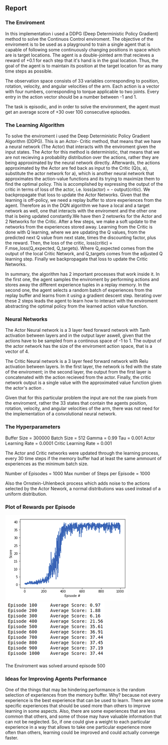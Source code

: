 ## Report

### The Enviroment
In this implementation i used a DDPG (Deep Deterministic Policy Gradient) method to solve the Continuos Control enviroment. 
The objective of the enviroment is to be used as a playground to train a single agent that is capable of following some continuously changing positions in space which are is target locations. The agent is a double-jointed arm that recieves a reward of +0.1 for each step that it's hand is in the goal location. Thus, the goal of the agent is to maintain its position at the target location for as many time steps as possible.

The observation space consists of 33 variables corresponding to position, rotation, velocity, and angular velocities of the arm. Each action is a vector with four numbers, corresponding to torque applicable to two joints. Every entry in the action vector should be a number between -1 and 1.

The task is episodic, and in order to solve the environment, the agent must get an average score of +30 over 100 consecutive episodes.

### The Learning Algorithm
To solve the enviroment i used the Deep Deterministic Policy Gradient Algorithm (DDPG). This is an Actor- Critic method, that means that we have a neural network (The Actor) that interacts with the enviroment given the input states. The Actor for this method is deterministic, that means that we are not recieving a probability distribution over the actions, rather they are being approximated by the neural network directly. Afterwards, the actions approximated by the Actor are fed back as input to the Critic (Q(s, a), substitute the actor network for a), which is another neural network that approximates the action-value functions and its trying to maximize them to find the optimal policy. This is accomplished by expressing the output of the critic in terms of loss of the actor, i.e. loss(actor) = - output(critic). We backpropagate that loss to update the Actor Networks. 
Given that the learning is off-policy, we need a replay buffer to store experiences from the agent. Therefore as in the DQN algorithm we have a local and a target network as well, one that interacts with the enviroment and the other one that is being updated constantly.We have then 2 netowrks for the Actor and 2 Networks for the Critic. After a few steps, we make a soft update to the networks from the experiences stored away. Learning from the Critic is done with Q learning, where we are updating the Q values, from the predicted  next Q value from next state, times the discounting factor, plus the reward. Then, the loss of the critic, loss(critic) = F.mse_loss(Q_expected, Q_targets). Where Q_expected comes from the output of the local Critic Network, and Q_targets comes from the adjusted Q learning step. Finally we backpropagate that loss to update the Critic Networks. 

In summary, the algorithm has 2 important processes that work inside it. In the first one, the agent samples the enviroment by performing actions and stores away the different experience tuples in a replay memory. In the second one, the agent selects a random batch of experiences from the replay buffer and learns from it using a gradient descent step. Iterating over these 2 steps leads the agent to learn how to interact with the enviroment abstracting the optimal policy from the learned action value function.

### Neural Networks
The Actor Neural network is a 3 layer feed forward network with Tanh activation between layers and in the output layer aswell, given that the actions have to be sampled from a continous space of -1 to 1. The output of the actor network has the size of the enviroment action space, that is a vector of 4. 

The Critic Neural network is a 3 layer feed forward network with Relu activation between layers. In the first layer, the network is fed with the state of the enviroment; in the second layer, the output from the first layer is concatenated with the action recieved from the actor. Finally, the critic network output is a single value with the approximated value function given the actor's action .

Given that for this particular problem the input are not the raw pixels from the enviroment, rather the 33 states that contain the agents position, rotation, velocity, and angular velocities of the arm, there was not need for the implementation of a convolutional neural network.

### The Hyperparameters
Buffer Size = 300000
Batch Size = 512
Gamma = 0.99
Tau = 0.001
Actor Learning Rate = 0.0001
Critic Learning Rate = 0.001

The Actor and Critic networks were updated through the learning process, every 30 time steps if the memory buffer had at least the same ammount of experiences as the minimum batch size.

Number of Episodes = 1000
Max number of Steps per Episode = 1000

Also the Ornstein-Uhlenbeck process which adds noise to the actions selected by the Actor Nework, a normal distributions was used instead of a uniform distribution.

### Plot of Rewards per Episode
![Image of Reward PLot](/training_results/reward_plot_ddpg.png)
![Image of Training Process](/training_results/training_process_ddpg.png)

The Enviroment was solved around episode 500

### Ideas for Improving Agents Performance
One of the things that may be hindering performance is the random selection of experiences from the memory buffer. Why? because not every experience is the best experience that can be used to learn. There are some specific experiences that should be used more than others to improve learning in some aspects. Also, there are some experiences that are less common that others, and some of those may have valuable information that can not be neglected. So, if one could give a weight to each particular experience in a way that allows to take one particular experience more often than others, learning could be improved and could actually converge faster.
